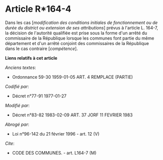 # Article R*164-4

Dans les cas [*modification des conditions initiales de fonctionnement ou de durée du district ou extension de ses
attributions*] prévus à l'article L. 164-7, la décision de l'autorité qualifiée est prise sous la forme d'un arrêté du
commissaire de la République lorsque les communes font partie du même département et d'un arrêté conjoint des commissaires de
la République dans le cas contraire [*compétence*].

**Liens relatifs à cet article**

_Anciens textes_:

  - Ordonnance 59-30 1959-01-05 ART. 4 REMPLACE (PARTIE)

_Codifié par_:

  - Décret n°77-91 1977-01-27

_Modifié par_:

  - Décret n°83-82 1983-02-09 ART. 37 JORF 11 FEVRIER 1983

_Abrogé par_:

  - Loi n°96-142 du 21 février 1996 - art. 12 (V)

_Cite_:

  - CODE DES COMMUNES. - art. L164-7 (M)
